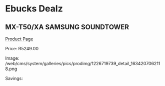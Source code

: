 
# Ebucks Dealz
## MX-T50/XA SAMSUNG SOUNDTOWER
[Product Page](https://www.ebucks.com/web/shop/productSelected.do?prodId=1226719739&catId=1083262740)

Price: R5249.00

Image: /web/cms/system/galleries/pics/prodimg/1226719739_detail_1634207062118.png

Savings: 


	